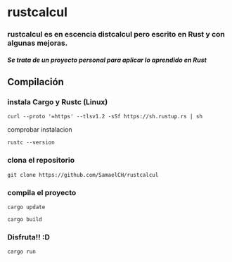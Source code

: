 # rustcalcul
### rustcalcul es en escencia distcalcul pero escrito en Rust y con algunas mejoras.
##### Se trata de un proyecto personal para aplicar lo aprendido en Rust
## Compilación
### instala Cargo y Rustc (Linux)
```
curl --proto '=https' --tlsv1.2 -sSf https://sh.rustup.rs | sh
```
comprobar instalacion
```
rustc --version
```
### clona el repositorio
```
git clone https://github.com/SamaelCH/rustcalcul
```
### compila el proyecto
```
cargo update
```
```
cargo build
```
### Disfruta!! :D
```
cargo run
```
